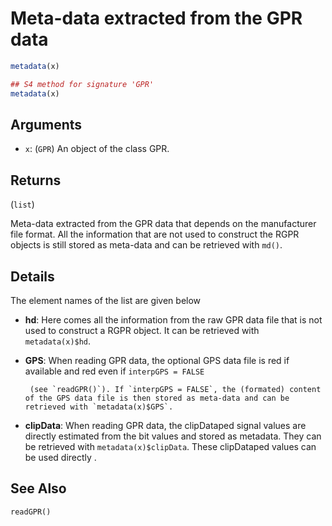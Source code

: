 # Meta-data extracted from the GPR data

```r
metadata(x)

## S4 method for signature 'GPR'
metadata(x)
```

## Arguments

- `x`: (`GPR`) An object of the class GPR.

## Returns

(`list`)

Meta-data extracted from the GPR data that depends on the manufacturer file format. All the information that are not used to construct the RGPR objects is still stored as meta-data and can be retrieved with `md()`.

## Details

The element names of the list are given below

- **hd**: Here comes all the information from the raw GPR data file that is not used to construct a RGPR object. It can be retrieved with `metadata(x)$hd`.
- **GPS**: When reading GPR data, the optional GPS data file is red if available and red even if `interpGPS = FALSE`
       
       (see `readGPR()`). If `interpGPS = FALSE`, the (formated) content of the GPS data file is then stored as meta-data and can be retrieved with `metadata(x)$GPS`.
- **clipData**: When reading GPR data, the clipDataped signal values are directly estimated from the bit values and stored as metadata. They can be retrieved with `metadata(x)$clipData`. These clipDataped values can be used directly .

## See Also

`readGPR()`
